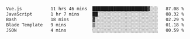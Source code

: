 <!--START_SECTION:waka-->

```txt
Vue.js           11 hrs 46 mins  █████████████████████▓░░░   87.08 %
JavaScript       1 hr 7 mins     ██░░░░░░░░░░░░░░░░░░░░░░░   08.32 %
Bash             18 mins         ▓░░░░░░░░░░░░░░░░░░░░░░░░   02.29 %
Blade Template   9 mins          ▒░░░░░░░░░░░░░░░░░░░░░░░░   01.18 %
JSON             4 mins          ░░░░░░░░░░░░░░░░░░░░░░░░░   00.59 %
```

<!--END_SECTION:waka-->
